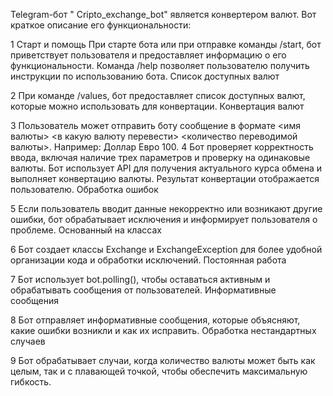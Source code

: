 
Telegram-бот   " Cripto_exchange_bot" является конвертером валют. Вот краткое описание его функциональности:

1 Старт и помощь
При старте бота или при отправке команды /start, бот приветствует пользователя и предоставляет информацию о его функциональности.
Команда /help позволяет пользователю получить инструкции по использованию бота.
Список доступных валют

2 При команде /values, бот предоставляет список доступных валют, которые можно использовать для конвертации.
Конвертация валют

3 Пользователь может отправить боту сообщение в формате <имя валюты> <в какую валюту перевести> <количество переводимой валюты>. Например: Доллар Евро 100.
4 Бот проверяет корректность ввода, включая наличие трех параметров и проверку на одинаковые валюты.
Бот использует API для получения актуального курса обмена и выполняет конвертацию валюты.
Результат конвертации отображается пользователю.
Обработка ошибок

5 Если пользователь вводит данные некорректно или возникают другие ошибки, бот обрабатывает исключения и информирует пользователя о проблеме.
Основанный на классах

6 Бот создает классы Exchange и ExchangeException для более удобной организации кода и обработки исключений.
Постоянная работа

7 Бот использует bot.polling(), чтобы оставаться активным и обрабатывать сообщения от пользователей.
Информативные сообщения

8 Бот отправляет информативные сообщения, которые объясняют, какие ошибки возникли и как их исправить.
Обработка нестандартных случаев

9 Бот обрабатывает случаи, когда количество валюты может быть как целым, так и с плавающей точкой, чтобы обеспечить максимальную гибкость.
